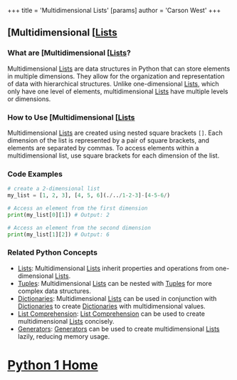 +++
 title = 'Multidimensional Lists'
[params]
	author = 'Carson West'
+++
## [Multidimensional [[Lists](./../multidimensional-[[lists/)

### What are [Multidimensional [[Lists](./../multidimensional-[[lists/)?
Multidimensional [Lists](./../lists/) are data structures in Python that can store elements in multiple dimensions. They allow for the organization and representation of data with hierarchical structures. Unlike one-dimensional [Lists](./../lists/), which only have one level of elements, multidimensional [Lists](./../lists/) have multiple levels or dimensions.

### How to Use [Multidimensional [[Lists](./../multidimensional-[[lists/)
Multidimensional [Lists](./../lists/) are created using nested square brackets `[]`. Each dimension of the list is represented by a pair of square brackets, and elements are separated by commas. To access elements within a multidimensional list, use square brackets for each dimension of the list.

### Code Examples
```python
# create a 2-dimensional list
my_list = [1, 2, 3], [4, 5, 6](./../1-2-3]-[4-5-6/)

# Access an element from the first dimension
print(my_list[0][1]) # Output: 2

# Access an element from the second dimension
print(my_list[1][2]) # Output: 6
```

### Related Python Concepts

- [Lists](./../lists/): Multidimensional [Lists](./../lists/) inherit properties and operations from one-dimensional [Lists](./../lists/).
- [Tuples](./../tuples/): Multidimensional [Lists](./../lists/) can be nested with [Tuples](./../tuples/) for more complex data structures.
- [Dictionaries](./../dictionaries/): Multidimensional [Lists](./../lists/) can be used in conjunction with [Dictionaries](./../dictionaries/) to create [Dictionaries](./../dictionaries/) with multidimensional values.
- [List Comprehension](./../list-comprehension/): [List Comprehension](./../list-comprehension/) can be used to create multidimensional [Lists](./../lists/) concisely.
- [Generators](./../generators/): [Generators](./../generators/) can be used to create multidimensional [Lists](./../lists/) lazily, reducing memory usage.
# [Python 1 Home](./../python-1-home/)